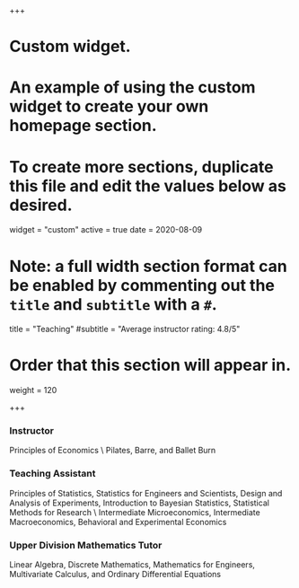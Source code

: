 +++
# Custom widget.
# An example of using the custom widget to create your own homepage section.
# To create more sections, duplicate this file and edit the values below as desired.
widget = "custom"
active = true
date = 2020-08-09

# Note: a full width section format can be enabled by commenting out the `title` and `subtitle` with a `#`.
title = "Teaching"
#subtitle = "Average instructor rating: 4.8/5"

# Order that this section will appear in.
weight = 120

+++

### Instructor
Principles of Economics \\ Pilates, Barre, and Ballet Burn

### Teaching Assistant
Principles of Statistics, Statistics for Engineers and Scientists, Design and Analysis of Experiments, Introduction to Bayesian Statistics, Statistical Methods for Research \\
Intermediate Microeconomics, Intermediate Macroeconomics, Behavioral and Experimental Economics

### Upper Division Mathematics Tutor 
Linear Algebra, Discrete Mathematics, Mathematics for Engineers, Multivariate Calculus, and Ordinary Differential  Equations
